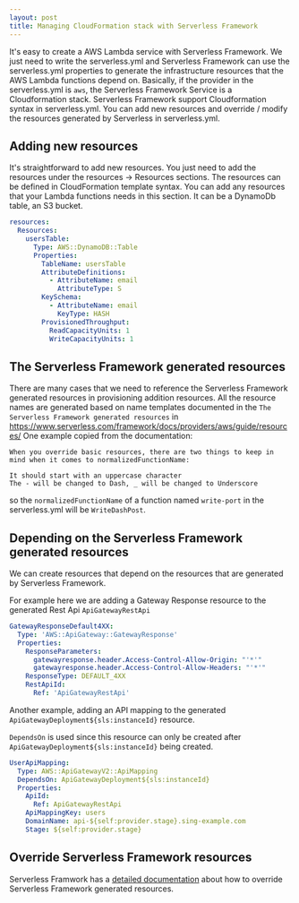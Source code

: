 ```yaml
---
layout: post
title: Managing CloudFormation stack with Serverless Framework
---
```


It's easy to create a AWS Lambda service with Serverless Framework. We just need to write the serverless.yml and Serverless Framework can use the serverless.yml properties to generate the infrastructure resources that the AWS Lambda functions depend on. Basically, if the provider in the serverless.yml is `aws`, the Serverless Framework Service is a Cloudformation stack. Serverless Framework support Cloudformation syntax in serverless.yml. You can add new resources and override / modify the resources generated by Serverless in serverless.yml.

## Adding new resources
It's straightforward to add new resources. You just need to add the resources under the resources -> Resources sections. The resources can be defined in CloudFormation template syntax.
You can add any resources that your Lambda functions needs in this section. It can be a DynamoDb table, an S3 bucket.
```yml
resources:
  Resources:
    usersTable:
      Type: AWS::DynamoDB::Table
      Properties:
        TableName: usersTable
        AttributeDefinitions:
          - AttributeName: email
            AttributeType: S
        KeySchema:
          - AttributeName: email
            KeyType: HASH
        ProvisionedThroughput:
          ReadCapacityUnits: 1
          WriteCapacityUnits: 1
```

## The Serverless Framework generated resources
There are many cases that we need to reference the Serverless Framework generated resources in provisioning addition resources. All the resource names are generated based on name templates documented in the `The Serverless Framework generated resources` in https://www.serverless.com/framework/docs/providers/aws/guide/resources/
One example copied from the documentation:
```
When you override basic resources, there are two things to keep in mind when it comes to normalizedFunctionName:

It should start with an uppercase character
The - will be changed to Dash, _ will be changed to Underscore
```
so the `normalizedFunctionName` of a function named `write-port` in the serverless.yml will be `WriteDashPost`.

## Depending on the Serverless Framework generated resources
We can create resources that depend on the resources that are generated by Serverless Framework.

For example here we are adding a Gateway Response resource to the generated Rest Api `ApiGatewayRestApi`

```yml
GatewayResponseDefault4XX:
  Type: 'AWS::ApiGateway::GatewayResponse'
  Properties:
    ResponseParameters:
      gatewayresponse.header.Access-Control-Allow-Origin: "'*'"
      gatewayresponse.header.Access-Control-Allow-Headers: "'*'"
    ResponseType: DEFAULT_4XX
    RestApiId:
      Ref: 'ApiGatewayRestApi'
```

Another example, adding an API mapping to the generated `ApiGatewayDeployment${sls:instanceId}` resource.

`DependsOn` is used since this resource can only be created after `ApiGatewayDeployment${sls:instanceId}` being created.
```yml
UserApiMapping:
  Type: AWS::ApiGatewayV2::ApiMapping
  DependsOn: ApiGatewayDeployment${sls:instanceId}
  Properties: 
    ApiId:
      Ref: ApiGatewayRestApi
    ApiMappingKey: users
    DomainName: api-${self:provider.stage}.sing-example.com
    Stage: ${self:provider.stage}
```

## Override Serverless Framework resources
Serverless Framwork has a [detailed documentation](https://www.serverless.com/framework/docs/providers/aws/guide/resources/#override-aws-cloudformation-resource) about how to override Serverless Framework generated resources.

